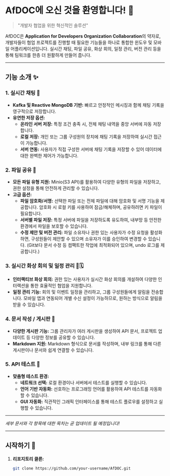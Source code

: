 # AfDOC에 오신 것을 환영합니다! 🚀

> "개발자 협업을 위한 혁신적인 솔루션"

AfDOC은 **Application for Developers Organization Collaboration**의 약자로, 개발자들이 협업 프로젝트를 진행할 때 필요한 기능들을 하나로 통합한 윈도우 및 모바일 어플리케이션입니다. 실시간 채팅, 파일 공유, 화상 회의, 일정 관리, 버전 관리 등을 통해 팀워크를 한층 더 원활하게 만들어 줍니다.

---

## 기능 소개 ✨

### 1. 실시간 채팅 💬
- **Kafka 및 Reactive MongoDB 기반:** 빠르고 안정적인 메시징과 함께 채팅 기록을 영구적으로 저장합니다.
- **유연한 저장 옵션:**
    - **온라인 서버 저장:** 특정 조건 충족 시, 전체 채팅 내역을 중앙 서버에 자동 저장합니다.
    - **로컬 저장:** 개인 또는 그룹 구성원의 장치에 채팅 기록을 저장하여 실시간 접근이 가능합니다.
    - **서버 연동:** 사용자가 직접 구성한 서버에 채팅 기록을 저장할 수 있어 데이터에 대한 완벽한 제어가 가능합니다.

### 2. 파일 공유 📁
- **모든 파일 유형 지원:** Minio(S3 API)를 활용하여 다양한 유형의 파일을 저장하고, 권한 설정을 통해 안전하게 관리할 수 있습니다.
- **고급 옵션:**
    - **파일 암호화/서명:** 선택한 파일 또는 전체 파일에 대해 암호화 및 서명 기능을 제공합니다. 암호화 시 로컬 키를 사용하여 잠금/해체하며, 공유하려면 키 파일이 필요합니다.
    - **서버별 파일 저장:** 특정 서버에 파일을 저장하도록 유도하여, 내부망 등 안전한 환경에서 파일을 보호할 수 있습니다.
    - **수정 제안 및 버전 관리:** 파일 소유자나 권한 있는 사용자가 수정 요청을 활성화하면, 구성원들이 제안할 수 있으며 소유자가 이를 승인하여 변경할 수 있습니다. (Git보다 문서 수정 등 컴팩트한 작업에 최적화되어 있으며, undo 로그를 제공합니다.)

### 3. 실시간 화상 회의 및 일정 관리 🎥🗓
- **인터랙티브 화상 회의:** 권한 있는 사용자가 실시간 화상 회의를 개설하여 다양한 인터랙션을 통한 효율적인 협업을 지원합니다.
- **일정 관리 기능:** 회의 및 이벤트 일정을 관리하고, 그룹 구성원들에게 알림을 전송합니다. 모바일 앱과 연동되어 개별 수신 설정이 가능하므로, 원하는 방식으로 알림을 받을 수 있습니다.

### 4. 문서 작성 / 게시판 📝
- **다양한 게시판 기능:** 그룹 관리자가 여러 게시판을 생성하여 API 문서, 프로젝트 업데이트 등 다양한 정보를 공유할 수 있습니다.
- **Markdown 지원:** Markdown 형식으로 문서를 작성하며, 내부 링크를 통해 다른 게시판이나 문서와 쉽게 연결할 수 있습니다.

### 5. API 테스트 🔧
- **맞춤형 테스트 환경:**
    - **네트워크 선택:** 로컬 환경이나 서버에서 테스트를 실행할 수 있습니다.
    - **언어 기반 자동화:** 선호하는 프로그래밍 언어를 활용하여 API 테스트를 자동화할 수 있습니다.
    - **GUI 자동화:** 직관적인 그래픽 인터페이스를 통해 테스트 플로우를 설정하고 실행할 수 있습니다.

---

*세부 문서와 각 항목에 대한 목차는 곧 업데이트 될 예정입니다!*

---

## 시작하기 🚀

1. **리포지토리 클론:**
   ```bash
   git clone https://github.com/your-username/AfDOC.git
